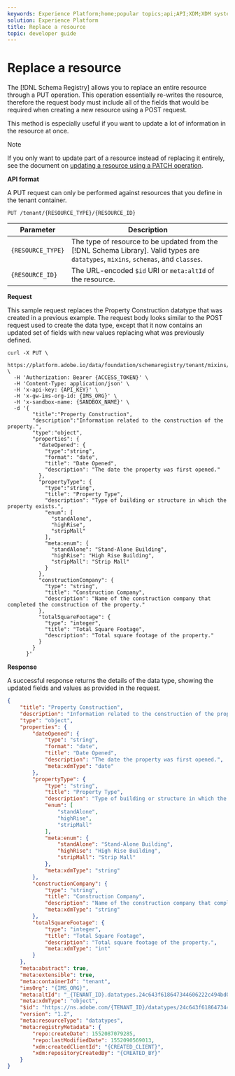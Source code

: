 ```yaml
---
keywords: Experience Platform;home;popular topics;api;API;XDM;XDM system;;experience data model;Experience data model;Experience Data Model;data model;Data Model;schema registry;Schema Registry;replace;Replace;put;PUT
solution: Experience Platform
title: Replace a resource
topic: developer guide
---
```


# Replace a resource

The [!DNL Schema Registry] allows you to replace an entire resource through a PUT operation. This operation essentially re-writes the resource, therefore the request body must include all of the fields that would be required when creating a new resource using a POST request.

This method is especially useful if you want to update a lot of information in the resource at once.

>[!NOTE]
>
>If you only want to update part of a resource instead of replacing it entirely, see the document on [updating a resource using a PATCH operation](update-resource.md).

**API format**

A PUT request can only be performed against resources that you define in the tenant container.

```http
PUT /tenant/{RESOURCE_TYPE}/{RESOURCE_ID} 
```

| Parameter | Description |
| --- | --- |
| `{RESOURCE_TYPE}` | The type of resource to be updated from the [!DNL Schema Library]. Valid types are `datatypes`, `mixins`, `schemas`, and `classes`. |
| `{RESOURCE_ID}` | The URL-encoded `$id` URI or `meta:altId` of the resource. |

**Request**

This sample request replaces the Property Construction datatype that was created in a previous example. The request body looks similar to the POST request used to create the data type, except that it now contains an updated set of fields with new values replacing what was previously defined.

```SHELL
curl -X PUT \
  https://platform.adobe.io/data/foundation/schemaregistry/tenant/mixins/_{TENANT_ID}.datatypes.24c643f618647344606222c494bd0102 \
  -H 'Authorization: Bearer {ACCESS_TOKEN}' \
  -H 'Content-Type: application/json' \
  -H 'x-api-key: {API_KEY}' \
  -H 'x-gw-ims-org-id: {IMS_ORG}' \
  -H 'x-sandbox-name: {SANDBOX_NAME}' \
  -d '{
        "title":"Property Construction",
        "description":"Information related to the construction of the property.",
        "type":"object",
        "properties": {
          "dateOpened": {
            "type":"string",
            "format": "date",
            "title": "Date Opened",
            "description": "The date the property was first opened."
          },
          "propertyType": {
            "type":"string",
            "title": "Property Type",
            "description": "Type of building or structure in which the property exists.",
            "enum": [
              "standAlone",
              "highRise",
              "stripMall"
            ],
            "meta:enum": {
              "standAlone": "Stand-Alone Building",
              "highRise": "High Rise Building",
              "stripMall": "Strip Mall"
            }
          },
          "constructionCompany": {
            "type": "string",
            "title": "Construction Company",
            "description": "Name of the construction company that completed the construction of the property."
          },
          "totalSquareFootage": {
            "type": "integer",
            "title": "Total Square Footage",
            "description": "Total square footage of the property."
          }
        } 
      }'
```

**Response**

A successful response returns the details of the data type, showing the updated fields and values as provided in the request.

```JSON
{
    "title": "Property Construction",
    "description": "Information related to the construction of the property.",
    "type": "object",
    "properties": {
        "dateOpened": {
            "type": "string",
            "format": "date",
            "title": "Date Opened",
            "description": "The date the property was first opened.",
            "meta:xdmType": "date"
        },
        "propertyType": {
            "type": "string",
            "title": "Property Type",
            "description": "Type of building or structure in which the property exists.",
            "enum": [
                "standAlone",
                "highRise",
                "stripMall"
            ],
            "meta:enum": {
                "standAlone": "Stand-Alone Building",
                "highRise": "High Rise Building",
                "stripMall": "Strip Mall"
            },
            "meta:xdmType": "string"
        },
        "constructionCompany": {
            "type": "string",
            "title": "Construction Company",
            "description": "Name of the construction company that completed the construction of the property.",
            "meta:xdmType": "string"
        },
        "totalSquareFootage": {
            "type": "integer",
            "title": "Total Square Footage",
            "description": "Total square footage of the property.",
            "meta:xdmType": "int"
        }
    },
    "meta:abstract": true,
    "meta:extensible": true,
    "meta:containerId": "tenant",
    "imsOrg": "{IMS_ORG}",
    "meta:altId": "_{TENANT_ID}.datatypes.24c643f618647344606222c494bd0102",
    "meta:xdmType": "object",
    "$id": "https://ns.adobe.com/{TENANT_ID}/datatypes/24c643f618647344606222c494bd0102",
    "version": "1.2",
    "meta:resourceType": "datatypes",
    "meta:registryMetadata": {
        "repo:createDate": 1552087079285,
        "repo:lastModifiedDate": 1552090569013,
        "xdm:createdClientId": "{CREATED_CLIENT}",
        "xdm:repositoryCreatedBy": "{CREATED_BY}"
    }
}
```
